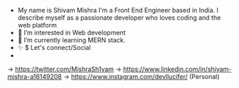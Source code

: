 
- My name is Shivam Mishra I'm a Front End Engineer based in India. I describe myself as a passionate developer who loves coding and the web platform 
- 👀 I’m interested in Web development
- 🌱 I’m currently learning MERN stack.
- ✨ $ Let's connect/Social 
- 
-> https://twitter.com/MishraSh1vam
-> https://www.linkedin.com/in/shivam-mishra-a16149208
-> https://www.instagram.com/devllucifer/ (Personal)

<!---
shivam1470/shivam1470 is a ✨ special ✨ repository because its `README.md` (this file) appears on your GitHub profile.
You can click the Preview link to take a look at your changes.
--->
